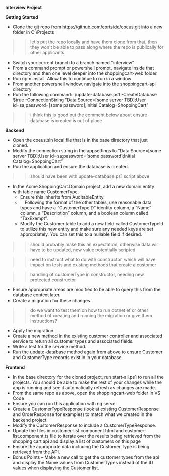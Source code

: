 ﻿**Interview Project**

**Getting Started**

- Clone the git repo from <https://github.com/cortside/coeus.git> into a new folder in C:\Projects

>> let's put the repo locally and have them clone from that, then they won't be able to pass along where the repo is publically for other applicants 

- Switch your current branch to a branch named “interview”
- From a command prompt or powershell prompt, navigate inside that directory and then one level deeper into the shoppingcart-web folder.  
- Run npm install.  Allow this to continue to run in a window 
- From another powershell window, navigate into the shoppingcart-api directory
- Run the following command: .\update-database.ps1 -CreateDatabase $true -ConnectionString "Data Source=[some server TBD];User id=sa;password=[some password];Initial Catalog=ShoppingCart"

>> i think this is good but the comment below about ensure database is created is out of place

**Backend**

- Open the coeus.sln local file that is in the base directory that just cloned.
- Modify the connection string in the appsettings to “Data Source=[some server TBD];User id=sa;password=[some password];Initial Catalog=ShoppingCart”
- Run the application and ensure the database is created.

>> should have been with update-database.ps1 script above

- In the Acme.ShoppingCart.Domain project, add a new domain entity with table name CustomerType.
  - Ensure this inherits from AuditableEntity.
  - `  `Following the format of the other tables, use reasonable data types and have a “CustomerTypeID” identity column, a “Name” column, a “Description” column, and a boolean column called “TaxExempt”.
  - Modify the Customer table to add a new field called CustomerTypeId to utilize this new entity and make sure any needed keys are set appropriately.  You can set this to a nullable field if desired.

>> should probably make this an expectation, otherwise data will have to be updated, new value potentially scripted

>> need to instruct what to do with constructor, which will have impact on tests and existing methods that create a customer

>> handling of customerType in constructor, needing new protected constructor

  - Ensure appropriate areas are modified to be able to query this from the database context later.
  - Create a migration for these changes.

>> do we want to test them on how to run dotnet ef or other method of creating and running the migration or give them instructions?

  - Apply the migration.
- Create a new method in the existing customer controller and associated service to return all customer types and associated fields.
- Write a test for the service method.
- Run the update-database method again from above to ensure Customer and CustomerType records exist in in your database.

**Frontend**

- In the base directory for the cloned project, run start-all.ps1 to run all the projects.  You should be able to make the rest of your changes while the app is running and see it automatically refresh as changes are made.
- From the same repo as above, open the shoppingcart-web folder in VS Code
- Ensure you can run this application with ng serve.
- Create a CustomerTypeResponse (look at existing CustomerResponse and OrderResponse for examples) to match what we created in the backend project.
- Modify the CustomerResponse to include a CustomerTypeResponse.
- Update the files in customer-list.component.html and customer-list.component.ts file to iterate over the results being retrieved from the shopping cart api and display a list of customers on this page
- Ensure the appropriate data including the Customer Type is being retrieved from the API.
- Bonus Points – Make a new call to get the customer types from the api and display the Name values from CustomerTypes instead of the ID values when displaying the Customer list.

